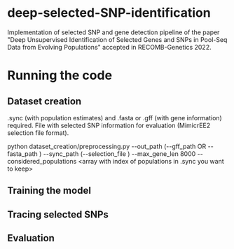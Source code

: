 # deep-selected-SNP-identification

Implementation of selected SNP and gene detection pipeline of the paper "Deep Unsupervised Identification of Selected Genes and SNPs in Pool-Seq Data from Evolving Populations" accepted in RECOMB-Genetics 2022.

# Running the code

## Dataset creation
.sync (with population estimates) and .fasta or .gff (with gene information) required.
File with selected SNP information for evaluation (MimicrEE2 selection file format).

python dataset_creation/preprocessing.py --out_path <path-to-output> (--gff_path <path-to-gff> OR --fasta_path <path-to-fasta>) --sync_path <path-to-sync-file> (--selection_file <path-to-selection-file>) --max_gene_len 8000 --considered_populations <array with index of populations in .sync you want to keep>


## Training the model

## Tracing selected SNPs

## Evaluation
